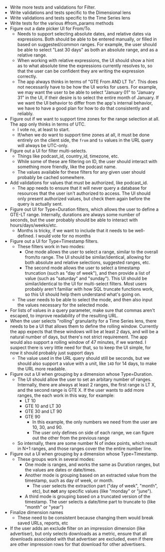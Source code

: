 - Write more tests and validations for Filter.
- Write validations and tests specific to the Dimensional lens
- Write validations and tests specific to the Time Series lens
- Write tests for the various #from_params methods
- Figure out a date picker UI for From/To.
  - Needs to support selecting absolute dates, and relative dates via expressions. Both should be able to be entered manually, or filled in based on suggested/common ranges. For example, the user should be able to select "Last 30 days" as both an absolute range, and as a relative range.
  - When working with relative expressions, the UI should show a hint as to what absolute time the expressions currently resolves to, so that the user can be confident they are writing the expression correctly.
  - The app always thinks in terms of "GTE From AND LT To". This does not necessarily have to be how the UI works for users. For example, we may want the user to be able to select "January 01" to "January 31" in the UI, if their desire is to select the entire month of January. If we want the UI behavior to differ from the app's internal behavior, we have to have a good plan for how to do that consistently and reliably.
- Figure out if we want to support time zones for the range selection at all. The app only thinks in terms of UTC.
  - I vote no, at least to start.
  - If/when we do want to support time zones at all, it must be done entirely on the client side, the `from` and `to` values in the URL query will always be UTC-only.
- Figure out a UI for filter multi-selects.
  - Things like podcast_id, country_id, timezone, etc.
  - While some of these are filtering on ID, the user should interact with something more friendly, like the podcast name.
  - The values available for these filters for any given user should probably be cached somewhere.
- Add validations for values that must be authorized, like podcast_id.
  - The app needs to ensure that it will never query a database for resources that the user isn't authorized to access. The UI should only present authorized values, but check them again before the query is actually sent.
- Figure out UI for Type=Duration filters, which allows the user to define a GTE-LT range. Internally, durations are always some number of seconds, but the user probably should be able to interact with hours/days/weeks/etc.
  - Months is tricky, if we want to include that it needs to be well-defined. I would vote for no months
- Figure out a UI for Type=Timestamp filters.
  - These filters work in two modes:
    - One mode allows the user to select a range, similar to the overall from/to range. The UI should be similar/identical, allowing for both absolute and relative selections, suggested ranges, etc.
    - The second mode allows the user to select a timestamp truncation (such as "day of week"), and then provide a list of value (such as "saturday" and "sunday"). This UI should be similar/identical to the UI for multi-select filters. Most users probably aren't familiar with how SQL truncate functions work, so this UI should help them understand what's going on.
  - The user needs to be able to select the mode, and then also input the values necessary for the selected mode.
- For lists of values in a query parameter, make sure that commas aren't escaped, to improve readability of the resulting URL.
- When the user selects "rolling" granularity for a Time Series lens, there needs to be a UI that allows them to define the rolling window. Currently the app expects that these windows will be at least 2 days, and will be a natural number of days, but there's not strict requirement. The app would also support a rolling window of 47 minutes, if we wanted. I suspect there is very little need for that, so to keep the UI simple, for now it should probably just support days
  - The value used in the URL query should still be seconds, but we should also support a value with a unit, like `14D` for 14 days, to make the URL more readable.
- Figure out a UI when grouping by a dimension whose Type=Duration.
  - The UI should allow the user to set an arbitary number of ranges. Internally, there are always at least 2 ranges, the first range is LT X, and the second range is GTE X. If the user wants to add more ranges, the each work in this way, for example:
    - LT 10
    - GTE 10 and LT 30
    - GTE 30 and LT 90
    - GTE 90
      - In this example, the only numbers we need from the user are 10, 30, and 90.
      - The user only defines on side of each range, we can figure out the other from the previous range
  - So internally, there are some number N of index points, which result in N+1 ranges, and those ranges cover the the entire number line.
- Figure out a UI when grouping by a dimension whose Type=Timestamp.
  - These groups work in several modes:
    - One mode is ranges, and works the same as Duration ranges, but the values are dates or date/times.
    - Another mode is grouping based on an extracted value from the timestamp, such as day of week, or month.
      - The user selects the extraction part ("day of week", "month", etc), but **not** any specific values (like "monday" or "june").
    - A third mode is grouping based on a truncated version of the timestamp. The user selects a date/time part to truncate to (like "month" or "year")
- Finalize dimension names
  - These need to be consistent because changing them would break saved URLs, reports, etc
- If the user adds an exclude filter on an impression dimension (like advertiser), but only selects downloads as a metric, ensure that all downloads associated with that advertiser are excluded, even if there are other impression rows for that download for other advertisers.
